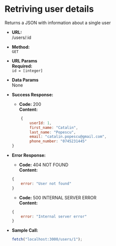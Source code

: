 # Retriving user details

Returns a JSON with information about a single user

* **URL:** <br>
    /users/:id

* **Method:** <br>
    `GET`

* **URL Params** <br>
**Required:** <br>
    `id = [integer]`

* **Data Params** <br>
    None

* **Success Response:** <br>
    * **Code:** 200 <br>
      **Content:** 
    ```javascript
        {
            userId: 1, 
            first_name: "Catalin",
            last_name: "Popescu",
            email: "catalin.popescu@gmail.com",
            phone_number: "0745231445"
    }
    ```

* **Error Response:** <br>
    * **Code:** 404 NOT FOUND <br>
      **Content:** 
    ```javascript
    {
        error: "User not found"
    }
    ```
    * **Code:** 500 INTERNAL SERVER ERROR <br>
      **Content:** 
    ```javascript
    {
        error: "Internal server error"
    }
    ```
 
* **Sample Call:** <br>
    ```javascript
    fetch("localhost:3000/users/1");
    ```
